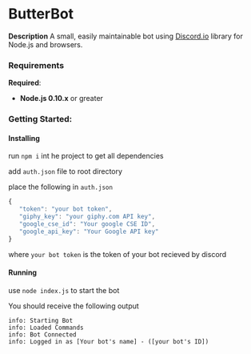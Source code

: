 # ButterBot


**Description**
A small, easily maintainable bot using [Discord.io](https://github.com/Woor/discord.io/tree/gateway_v6) library for Node.js and browsers.

### Requirements
**Required**:
* **Node.js 0.10.x** or greater

### Getting Started:

#### Installing
run `npm i` int he project to get all dependencies

add `auth.json` file to root directory

place the following in `auth.json`

```javascript
{
   "token": "your bot token",
   "giphy_key": "your giphy.com API key",
   "google_cse_id": "Your google CSE ID",
   "google_api_key": "Your Google API key"
}

```
where `your bot token` is the token of your bot recieved by discord

#### Running
use `node index.js` to start the bot

You should receive the following output
```
info: Starting Bot
info: Loaded Commands
info: Bot Connected
info: Logged in as [Your bot's name] - ([your bot's ID])
```
